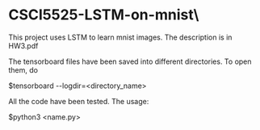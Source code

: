 # CSCI5525-LSTM-on-mnist\
This project uses LSTM to learn mnist images. The description is in HW3.pdf

The tensorboard files have been saved into different directories. To open them, do

$tensorboard --logdir=<directory_name>  

All the code have been tested. The usage:

$python3 <name.py>

